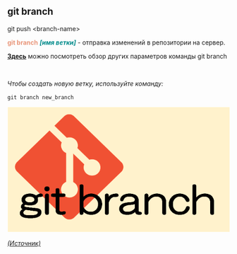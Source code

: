 ## git branch

git push \<branch-name>

<span style="color:#E9967A">**git branch**</span> <span style="color:#008B8B">***[имя ветки]</span>*** - отправка изменений в репозитории на сервер.

[**Здесь**](https://fig.io/manual/git/branch "https://fig.io/manual/git/branch") можно посмотреть обзор других параметров команды git branch

<br/>


_Чтобы создать новую ветку, используйте команду:_

```bash=
git branch new_branch
```

![git-config](assets/git-branch.png)

[_(Источник)_](https://snowsystem.net/git/git-command/git-branch/)